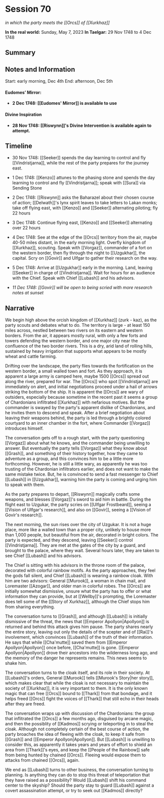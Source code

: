 # Session 70
*in which the party meets the [[Orcs]] of [[Xurkhaz]]*

**In the real world:** Sunday, May 7, 2023
**In Taelgar:** 29 Nov 1748 to 4 Dec 1748

## Summary

## Notes and Information

Start: early morning, Dec 4th
End: afternoon, Dec 5th

#### Eudomes’ Mirror:
 - **2 Dec 1748: [[Eudomes' Mirror]] is available to use**

#### Divine Inspiration
- **28 Nov 1748: [[Riswynn]]'s Divine Intervention is available again to attempt.**

## Timeline

- 30 Nov 1748: [[Seeker]] spends the day learning to control and fly [[Vindristjarna]], while the rest of the party prepares for the journey east.
- 1 Dec 1748: [[Kenzo]] attunes to the phasing stone and spends the day learning to control and fly [[Vindristjarna]]; speak with [[Sura]] via Sending Stone
- 2 Dec 1748: [[Riswynn]] asks the Baharazel about their chosen course of action; [[Delwath]]'s lynx spirit leaves to take letters to Lakan monks; take off flying east, with [[Kenzo]] and [[Seeker]] alternating piloting; fly 22 hours
- 3 Dec 1748: Continue flying east, [[Kenzo]] and [[Seeker]] alternating over 22 hours
- 4 Dec 1748: See at the edge of the [[Orcs]] territory from the air, maybe 40-50 miles distant, in the early morning light. Overfly kingdom of [[Xurkhaz]], scouting. Speak with [[Vorgaz]], commander of a fort on the western border, then fly through the night to [[Uzgukhar]], the capital. Scry on [[Govir]] and Ulfgar to gather their research on the way. 
- 5 Dec 1748: Arrive at [[Uzgukhar]] early in the morning. Land, leaving [[Seeker]] in charge of [[Vindristjarna]]. Wait for hours for an audience with the Chief. Speak with Chief [[Lubash]] and his advisors. 

- *11 Dec 1748: [[Govir]] will be open to being scried with more research notes at sunset* 

## Narrative

We begin high above the orcish kingdom of [[Xurkhaz]] (zurk - kaz), as the party scouts and debates what to do. The territory is large - at least 150 miles across, nestled between two rivers on its eastern and western borders. From the air, it appears mostly rural, with only a few forts and towers defending the western border, and one major city near the confluence of the two border rivers. This is a dry, arid land of rolling hills, sustained by heavy irrigation that supports what appears to be mostly wheat and cattle farming. 

Drifting over the landscape, the party flies towards the fortification on the western border, a small walled town and fort. As they approach, it is apparent a large army is camped here, maybe 1500 [[Orcs]] spread out along the river, prepared for war. The [[Orcs]] who spot [[Vindristjarna]] are immediately on alert, and initial negotiations proceed under a hail of arrows striking the bottom of the ship. It is apparent the [[Orcs]] are wary of outsiders, especially because sometime in the recent past it seems a group of Chardonians infiltrated [[Xurkhaz]] with nefarious motives. But the commander is swayed by the party's apparent dislike of Chardonians, and he invites them to descend and speak. After a brief negotiation about leaving their weapons behind, the party is led through a brightly colored courtyard to an inner chamber in the fort, where Commander [[Vorgaz]] introduces himself. 

The conversation gets off to a rough start, with the party questioning [[Vorgaz]] about what he knows, and the commander being unwilling to answer. But eventually the party tells [[Vorgaz]] what they know about [[Grash]], and something of their history together, how they came to adventure as a group, and this convinces him to be a little more forthcoming. However, he is still a little wary, as apparently he was too trusting of the Chardonian infiltrators earlier, and does not want to make the same mistake twice. But, he is convinced to send a fast messenger to Chief [[Lubash]] in [[Uzgukhar]], warning him the party is coming and urging him to speak with them. 

As the party prepares to depart, [[Riswynn]] magically crafts some weapons, and blesses [[Vorgaz]]'s sword to aid him in battle. During the flight east to Uzgukar, the party scries on [[Ulfgar Frostbeard]], seeing a [[Vision of Ulfgar's research]], and also on [[Govir]], seeing a [[Vision of Govir's research]]. 

The next morning, the sun rises over the city of Uzgukar. It is not a huge place, more like a walled town than a proper city, unlikely to house more than 1,000 people, but beautiful from the air, decorated in bright colors.  The party is expected, and they descend, leaving [[Seeker]] control [[Vindristjarna]]. They are met at the gates of the city by a guard, and brought to the palace, where they wait. Several hours later, they are taken to see Chief [[Lubash]] and his advisors. 

The Chief is sitting with his advisors in the throne room of the palace, decorated with colorful rainbow motifs. As the party approaches, they feel the gods fall silent, and Chief [[Lubash]] is wearing a rainbow cloak. With him are two advisors: General [[Murook]], a woman in chain mail, and Loremaster [[Azogar]], and older man in colorful robes. The [[Orcs]] are initially somewhat dismissive, unsure what the party has to offer or what information they can provide, but at [[Wellby]]'s prompting, the Loremaster does tell some of the [[Story of Xurkhaz]], although the Chief stops him from sharing everything.

The conversation turns to [[Grash]], and although [[Lubash]] is initially dismissive of the threat, the news that [[Emperor Apollyon|Apollyon]] is returned and behind this attack gives him pause. The party shares nearly the entire story, leaving out only the details of the scepter and of [[Rai]]'s involvement, which convinces [[Lubash]] of the truth of their information. He says that while [[Cha'mutte]] saved them from [[Emperor Apollyon|Apollyon]] once before, [[Cha'mutte]] is gone. [[Emperor Apollyon|Apollyon]] drove their ancestors into the wilderness long ago, and the memory of the danger he represents remains. This news seems to shake him.

The conversation turns to the cloak itself, and its role in their society. At [[Lubash]]'s orders, General [[Murook]] tells [[Murook's Story|her story]], which makes clear that while the cloak is not necessary to maintain the society of [[Xurkhaz]], it is very important to them. It is the only known magic that can free [[Orcs]] bound to [[Thark]] from that bondage, and it helps freed [[Orcs]] fight the voices of [[Thark]] that still echo in their heads after they are freed. 

The conversation wraps up with discussion of the Chardonians: the group that inflitrated the [[Orcs]] a few months ago, disguised by arcane magic, and then the possiblity of [[Kadmos]] scrying or teleporting in to steal the cloak. Although not completely certain of the best course of action, the party broaches the idea of fleeing with the cloak, to keep it safe from [[Grash]] and [[Emperor Apollyon|Apollyon]]. But [[Lubash]] is unwilling to consider this, as apparently it takes years and years of effort to shield an area from [[Thark]]'s eyes, and keep the [[People of the Rainbow]] safe from being hunted by chained [[Orcs]]. Fleeing would expose them to attacks from chained [[Orcs]], again. 

We end as [[Lubash]] turns to other business, the conversation turning to planning. Is anything they can do to stop this threat of teleportation that they have raised as a possibility? Would [[Lubash]] shift his command center to the skyship? Should the party stay to guard [[Lubash]] against a covert assassination attempt, or try to seek out [[Kadmos]] directly?




